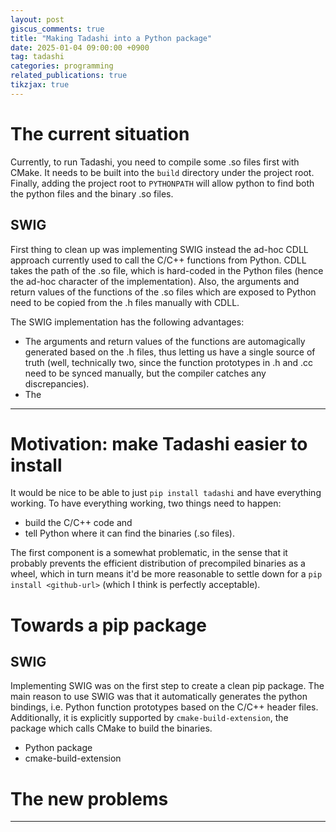 ```yaml
---
layout: post
giscus_comments: true
title: "Making Tadashi into a Python package"
date: 2025-01-04 09:00:00 +0900
tag: tadashi
categories: programming
related_publications: true
tikzjax: true
---
```



# The current situation

Currently, to run Tadashi, you need to compile some .so files first
with CMake. It needs to be built into the `build` directory under the
project root. Finally, adding the project root to `PYTHONPATH` will
allow python to find both the python files and the binary .so files.

## SWIG

First thing to clean up was implementing SWIG instead the ad-hoc CDLL
approach currently used to call the C/C++ functions from Python. CDLL
takes the path of the .so file, which is hard-coded in the Python
files (hence the ad-hoc character of the implementation). Also, the
arguments and return values of the functions of the .so files which
are exposed to Python need to be copied from the .h files manually
with CDLL.

The SWIG implementation has the following advantages:

- The arguments and return values of the functions are automagically
  generated based on the .h files, thus letting us have a single
  source of truth (well, technically two, since the function
  prototypes in .h and .cc need to be synced manually, but the
  compiler catches any discrepancies).
- The 

---

# Motivation: make Tadashi easier to install

It would be nice to be able to just `pip install tadashi` and have everything working. To have everything working, two things need to happen:

- build the C/C++ code and
- tell Python where it can find the binaries (.so files).

The first component is a somewhat problematic, in the sense that it probably prevents the efficient distribution of precompiled binaries as a wheel, which in turn means it'd be more reasonable to settle down for a `pip install <github-url>` (which I think is perfectly acceptable).

# Towards a pip package

## SWIG

Implementing SWIG was on the first step to create a clean pip package.
The main reason to use SWIG was that it automatically generates the
python bindings, i.e. Python function prototypes based on the C/C++
header files.  Additionally, it is explicitly supported by
`cmake-build-extension`, the package which calls CMake to build the
binaries.

- Python package
- cmake-build-extension

# The new problems

---
